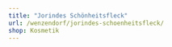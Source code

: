 ```yaml
---
title: "Jorindes Schönheitsfleck"
url: /wenzendorf/jorindes-schoenheitsfleck/
shop: Kosmetik
---
```

